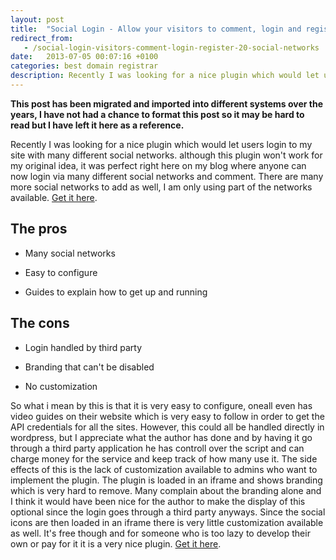 ```yaml
---
layout: post
title:  "Social Login - Allow your visitors to comment, login and register with 20+ social networks"
redirect_from:
   - /social-login-visitors-comment-login-register-20-social-networks
date:   2013-07-05 00:07:16 +0100
categories: best domain registrar
description: Recently I was looking for a nice plugin which would let users login to my site with many different social networks. although this plugin won't work for my original idea, it was perfect right here on...
---
```


**This post has been migrated and imported into different systems over the years, I have not had a chance to format this post so it may be hard to read but I have left it here as a reference.**

Recently I was looking for a nice plugin which would let users login to my site with many different social networks. although this plugin won't work for my original idea, it was perfect right here on my blog where anyone can now login via many different social networks and comment. There are many more social networks to add as well, I am only using part of the networks available. [Get it here](http://wordpress.org/plugins/oa-social-login/ "Wordpress Social Login").

## The pros

  
  
- Many social networks
  
- Easy to configure
  
- Guides to explain how to get up and running
  

  
## The cons

  
  
- Login handled by third party
  
- Branding that can't be disabled
  
- No customization
  

  
   
  
 So what i mean by this is that it is very easy to configure, oneall even has video guides on their website which is very easy to follow in order to get the API credentials for all the sites. However, this could all be handled directly in wordpress, but I appreciate what the author has done and by having it go through a third party application he has controll over the script and can charge money for the service and keep track of how many use it. The side effects of this is the lack of customization available to admins who want to implement the plugin. The plugin is loaded in an iframe and shows branding which is very hard to remove. Many complain about the branding alone and I think it would have been nice for the author to make the display of this optional since the login goes through a third party anyways. Since the social icons are then loaded in an iframe there is very little customization available as well. It's free though and for someone who is too lazy to develop their own or pay for it it is a very nice plugin. [Get it here](http://wordpress.org/plugins/oa-social-login/ "Wordpress Social Login").